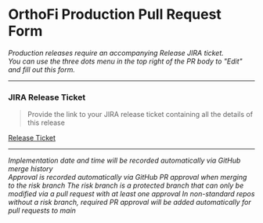 # OrthoFi Production Pull Request Form  
*Production releases require an accompanying Release JIRA ticket.*  
*You can use the three dots menu in the top right of the PR body to "Edit" and fill out this form.*

---
### JIRA Release Ticket
> Provide the link to your JIRA release ticket containing all the details of this release

[Release Ticket](<url here>)

---
*Implementation date and time will be recorded automatically via GitHub merge history*  
*Approval is recorded automatically via GitHub PR approval when merging to the risk branch*
*The risk branch is a protected branch that can only be modified via a pull request with at least one approval*
*In non-standard repos without a risk branch, required PR approval will be added automatically for pull requests to main*

<!-- Non-standard repos are currently client-monorepo and the terraform tf-* repos>